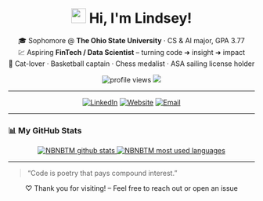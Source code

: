 <!-- ********************************************************************* -->
<!--                          👋  个人简介                                  -->
<!-- ********************************************************************* -->

<h1 align="center">
  <img src="https://cdn.jsdelivr.net/gh/NBNBTM/NBNBTM/assets/wave.gif" width="30"/>
  Hi, I'm Lindsey!
</h1>

<p align="center">
  🎓 Sophomore @ <b>The Ohio State University</b> · CS & AI major, GPA 3.77<br/>
  💹 Aspiring <b>FinTech / Data Scientist</b> – turning code ➜ insight ➜ impact<br/>
  🏀 Cat-lover · Basketball captain · Chess medalist · ASA sailing license holder
</p>

<p align="center">
  <img src="https://komarev.com/ghpvc/?username=NBNBTM&label=Profile%20views&color=0e75b6&style=flat" alt="profile views"/>
  <a href="https://github.com/NBNBTM?tab=followers"><img src="https://img.shields.io/github/followers/NBNBTM?label=Followers&style=flat&color=0e75b6"/></a>
</p>

---

<!-- ********************************************************************* -->
<!--                           🔗  社交与联系                               -->
<!-- ********************************************************************* -->

<p align="center">
  <a href="www.linkedin.com/in/lindsey-yang-408463266" target="_blank"><img alt="LinkedIn" src="https://img.shields.io/badge/LinkedIn-%230077B5.svg?style=for-the-badge&logo=linkedin&logoColor=white"/></a>
  <a href="https://github.com/NBNBTM" target="_blank"><img alt="Website" src="https://img.shields.io/badge/Portfolio-%23ffb703.svg?style=for-the-badge&logo=Firefox&logoColor=white"/></a>
  <a href="mailto:yanglinsen761@gmail.com"><img alt="Email" src="https://img.shields.io/badge/Email-%23D14836.svg?style=for-the-badge&logo=gmail&logoColor=white"/></a>
</p>

---

<!-- ********************************************************************* -->
<!--                         📊  GitHub 统计                               -->
<!-- ********************************************************************* -->

### 📊 My GitHub Stats
<div align="center">

<!-- 总体数据卡 -->
<a href="https://github.com/NBNBTM">
  <img src="https://github-readme-stats.vercel.app/api?username=NBNBTM&show_icons=true&include_all_commits=true&count_private=true&hide_rank=true&theme=default&card_width=450&cache_seconds=86400" alt="NBNBTM github stats"/>
</a>

<!-- 语言占比卡（紧凑）-->
<a href="https://github.com/NBNBTM">
  <img src="https://github-readme-stats.vercel.app/api/top-langs/?username=NBNBTM&layout=compact&langs_count=8&theme=default&card_width=450&cache_seconds=86400" alt="NBNBTM most used languages"/>
</a>

</div>

---

<!-- ********************************************************************* -->
<!--                          📫  结语                                    -->
<!-- ********************************************************************* -->

> “Code is poetry that pays compound interest.”

<p align="center">
  ♡ Thank you for visiting! – Feel free to reach out or open an issue
</p>



